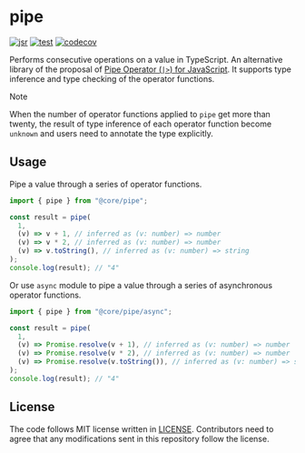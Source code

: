 # pipe

[![jsr](https://jsr.io/badges/@core/pipe)](https://jsr.io/@core/pipe)
[![test](https://github.com/jsr-core/pipe/workflows/Test/badge.svg)](https://github.com/jsr-core/pipe/actions?query=workflow%3ATest)
[![codecov](https://codecov.io/github/jsr-core/pipe/graph/badge.svg?token=pfbLRGU5AM)](https://codecov.io/github/jsr-core/pipe)

Performs consecutive operations on a value in TypeScript. An alternative library
of the proposal of [Pipe Operator (`|>`) for JavaScript]. It supports type
inference and type checking of the operator functions.

> [!NOTE]
>
> When the number of operator functions applied to `pipe` get more than twenty,
> the result of type inference of each operator function become `unknown` and
> users need to annotate the type explicitly.

[Pipe Operator (`|>`) for JavaScript]: https://github.com/tc39/proposal-pipeline-operator

## Usage

Pipe a value through a series of operator functions.

```ts
import { pipe } from "@core/pipe";

const result = pipe(
  1,
  (v) => v + 1, // inferred as (v: number) => number
  (v) => v * 2, // inferred as (v: number) => number
  (v) => v.toString(), // inferred as (v: number) => string
);
console.log(result); // "4"
```

Or use `async` module to pipe a value through a series of asynchronous operator
functions.

```ts
import { pipe } from "@core/pipe/async";

const result = pipe(
  1,
  (v) => Promise.resolve(v + 1), // inferred as (v: number) => number | Promise<number>
  (v) => Promise.resolve(v * 2), // inferred as (v: number) => number | Promise<number>
  (v) => Promise.resolve(v.toString()), // inferred as (v: number) => string | Promise<string>
);
console.log(result); // "4"
```

## License

The code follows MIT license written in [LICENSE](./LICENSE). Contributors need
to agree that any modifications sent in this repository follow the license.
